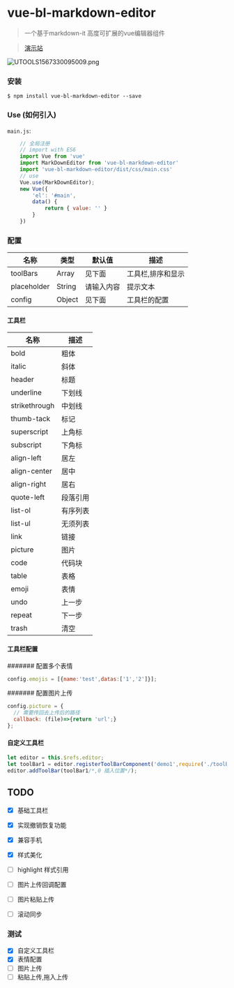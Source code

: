 # vue-bl-markdown-editor

> 一个基于markdown-it 高度可扩展的vue编辑器组件

> [演示站](https://blowsnowit.github.io/vue-bl-markdown-editor-test/dist/)

![UTOOLS1567330095009.png](https://i.loli.net/2019/09/01/9SZmIP7uiYKkBta.png)

###  安装
```
$ npm install vue-bl-markdown-editor --save
```
### Use (如何引入)

`main.js`:
```javascript
    // 全局注册
    // import with ES6
    import Vue from 'vue'
    import MarkDownEditor from 'vue-bl-markdown-editor'
    import 'vue-bl-markdown-editor/dist/css/main.css'
    // use
    Vue.use(MarkDownEditor);
    new Vue({
        'el': '#main',
        data() {
            return { value: '' }
        }
    })
```

### 配置
|名称|类型|默认值|描述|
|---|---|---|---|
|toolBars|Array|见下面|工具栏,排序和显示|
|placeholder|String|请输入内容|提示文本|
|config|Object|见下面|工具栏的配置|

#### 工具栏
|名称|描述|
|---|---|
|bold|粗体|
|italic|斜体|
|header|标题|
|underline|下划线|
|strikethrough|中划线|
|thumb-tack|标记|
|superscript|上角标|
|subscript|下角标|
|align-left|居左|
|align-center|居中|
|align-right|居右|
|quote-left|段落引用|
|list-ol|有序列表|
|list-ul|无须列表|
|link|链接|
|picture|图片|
|code|代码块|
|table|表格|
|emoji|表情|
|undo|上一步|
|repeat|下一步|
|trash|清空|

#### 工具栏配置
####### 配置多个表情
```javascript
config.emojis = [{name:'test',datas:['1','2']}];
```

####### 配置图片上传
```javascript
config.picture = {
  // 需要传回去上传后的路径
  callback: (file)=>{return 'url';}
};
```
#### 自定义工具栏
```javascript
let editor = this.$refs.editor;
let toolBar1 = editor.registerToolBarComponent('demo1',require('./toolBar/Demo1.vue'));
editor.addToolBar(toolBar1/*,0 插入位置*/);
```


## TODO
- [X] 基础工具栏
- [X] 实现撤销恢复功能 
- [X] 兼容手机
- [X] 样式美化

- [ ] highlight 样式引用
- [ ] 图片上传回调配置
- [ ] 图片粘贴上传
- [ ] 滚动同步

### 测试
- [x] 自定义工具栏
- [x] 表情配置
- [ ] 图片上传
- [ ] 粘贴上传,拖入上传
